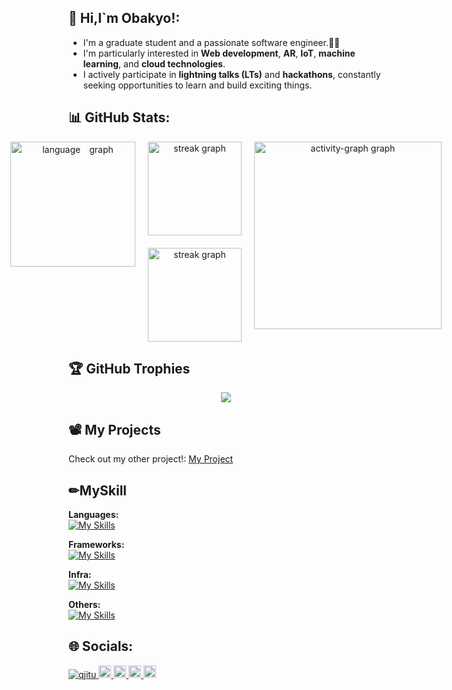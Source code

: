 ## 👋 Hi,I`m Obakyo!:
  - I'm a graduate student and a passionate software engineer.🧑‍🎓
  - I'm particularly interested in **Web development**, **AR**, **IoT**, **machine learning**, and **cloud technologies**.  
  - I actively participate in **lightning talks (LTs)** and **hackathons**, constantly seeking opportunities to learn and build exciting things.

## 📊 GitHub Stats:
  <div align="center" style="display: flex; justify-content: center; gap: 20px;">
      <img src="https://github-readme-stats.vercel.app/api/top-langs/?username=qjitu&layout=compact&theme=react&hide_border=false&border_radius=5&order=1" height="200" alt="language　graph"/>
    <div style="display: flex; flex-direction: column; gap: 20px;">
      <img src="https://github-readme-stats.vercel.app/api?username=qjitu&locale=en&mode=daily&theme=react&hide_border=false&border_radius=5&order=3" height="150" alt="streak graph"/>
      <img src="https://streak-stats.demolab.com?user=qjitu&locale=en&mode=daily&theme=react&hide_border=false&border_radius=5&order=3" height="150" alt="streak graph"/>
    </div>
    <img src="https://github-readme-activity-graph.vercel.app/graph?username=qjitu&radius=16&theme=react&area=true&order=5" height="300" alt="activity-graph graph"/>
  </div>

## 🏆 GitHub Trophies
  <div align="center">
    <a href="https://github.com/ryo-ma/github-profile-trophy" target="_blank" rel="noopener noreferrer">
      <img src="https://github-profile-trophy.vercel.app/?username=qjitu&theme=darkhub"/>
    </a>
  </div>

## 📽️ My Projects
Check out my other project!: [My Project](https://github.com/qjitu/output)
  
## ✏MySkill
  **Languages:**<br>
  [![My Skills](https://skillicons.dev/icons?i=c,cs,java,python,html,css,js,ts,php,go,ruby)](https://skillicons.dev)

  **Frameworks:**<br>
  [![My Skills](https://skillicons.dev/icons?i=react,next,laravel,bootstrap,pytorch,tensorflow)](https://skillicons.dev)

  **Infra:**<br>
  [![My Skills](https://skillicons.dev/icons?i=docker,mysql,sqlite)](https://skillicons.dev)
  
  **Others:**<br>
  [![My Skills](https://skillicons.dev/icons?i=github,githubactions,linux)](https://skillicons.dev)


## 🌐 Socials:
  <p align="left">
  <a href="https://github.com/qjitu/obakyo/">
    <img src="https://komarev.com/ghpvc/?username=qjitu" alt="qjitu" />
  </a>
  <a href="http://x.com/obakyo0000">
    <img height="20" src="https://img.shields.io/twitter/follow/obaky0000?label=x&logo=x&style=flat" />
  </a>
  <a href="https://github.com/qjitu">
    <img height="20" src="https://img.shields.io/github/followers/qjitu?label=follow&logo=github&style=flat" />
  </a>
  <a href="http://qiita.com/obakyo">
    <img height="20" src="https://qiita-badge.apiapi.app/s/obakyo/posts.svg" />
  </a>
  <//qiita.com/obakyo">
    <img height="20" src="https://qiita-badge.apiapi.app/s/obakyo/contributions.svg" />
  </a>
</p>
